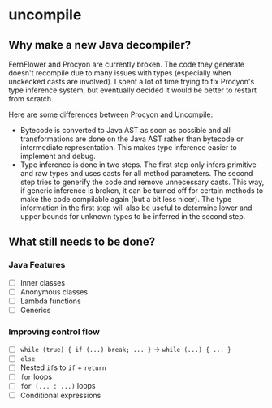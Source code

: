 # uncompile

## Why make a new Java decompiler?

FernFlower and Procyon are currently broken. The code they generate doesn't recompile due to many issues with types (especially when unckecked casts are involved). I spent a lot of time trying to fix Procyon's type inference system, but eventually decided it would be better to restart from scratch.

Here are some differences between Procyon and Uncompile:
 - Bytecode is converted to Java AST as soon as possible and all transformations are done on the Java AST rather than bytecode or intermediate representation. This makes type inference easier to implement and debug.
 - Type inference is done in two steps. The first step only infers primitive and raw types and uses casts for all method parameters. The second step tries to generify the code and remove unnecessary casts. This way, if generic inference is broken, it can be turned off for certain methods to make the code compilable again (but a bit less nicer). The type information in the first step will also be useful to determine lower and upper bounds for unknown types to be inferred in the second step.

## What still needs to be done?

### Java Features

 - [ ] Inner classes
 - [ ] Anonymous classes
 - [ ] Lambda functions
 - [ ] Generics

### Improving control flow
 - [ ] `while (true) { if (...) break; ... }` -> `while (...) { ... }`
 - [ ] `else`
 - [ ] Nested `if`s to `if` + `return`
 - [ ] `for` loops
 - [ ] `for (... : ...)` loops
 - [ ] Conditional expressions
